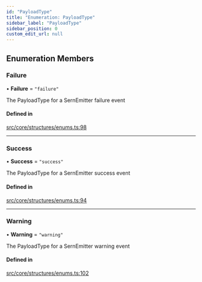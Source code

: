 ```yaml
---
id: "PayloadType"
title: "Enumeration: PayloadType"
sidebar_label: "PayloadType"
sidebar_position: 0
custom_edit_url: null
---
```


## Enumeration Members

### Failure

• **Failure** = ``"failure"``

The PayloadType for a SernEmitter failure event

#### Defined in

[src/core/structures/enums.ts:98](https://github.com/sern-handler/handler/blob/5e3dcf8/src/core/structures/enums.ts#L98)

___

### Success

• **Success** = ``"success"``

The PayloadType for a SernEmitter success event

#### Defined in

[src/core/structures/enums.ts:94](https://github.com/sern-handler/handler/blob/5e3dcf8/src/core/structures/enums.ts#L94)

___

### Warning

• **Warning** = ``"warning"``

The PayloadType for a SernEmitter warning event

#### Defined in

[src/core/structures/enums.ts:102](https://github.com/sern-handler/handler/blob/5e3dcf8/src/core/structures/enums.ts#L102)
